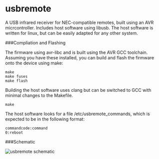 usbremote
=========

A USB infrared receiver for NEC-compatible remotes, built using an AVR micrcontroller. Includes host software using libusb. The host software is written for linux, but can be easily adapted for any other system.

###Compliation and Flashing

The firmware using avr-libc and is built using the AVR GCC toolchain. Assuming you have these installed, you can build and flash the firmware onto the device using make:

    make 
    make fuses
    make flash

Building the host software uses clang but can be switched to GCC with minimal changes to the Makefile.

    make

The host software looks for a file /etc/usbremote_commands, which is expected to be in the following format:

    commandcode:command
    0:reboot


###Schematic

![usbremote schematic](http://nikharris.com/content/images/2015/08/usbremote-schematic.png)
